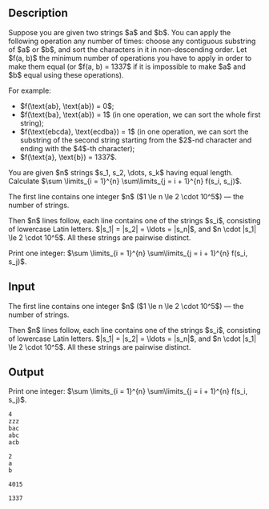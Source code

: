 ## Description

<div><p>Suppose you are given two strings $a$ and $b$. You can apply the following operation any number of times: choose any <span class="tex-font-style-bf">contiguous</span> substring of $a$ or $b$, and sort the characters in it in non-descending order. Let $f(a, b)$ the minimum number of operations you have to apply in order to make them equal (or $f(a, b) = 1337$ if it is impossible to make $a$ and $b$ equal using these operations).</p><p>For example: </p><ul> <li> $f(\text{ab}, \text{ab}) = 0$; </li><li> $f(\text{ba}, \text{ab}) = 1$ (in one operation, we can sort the whole first string); </li><li> $f(\text{ebcda}, \text{ecdba}) = 1$ (in one operation, we can sort the substring of the second string starting from the $2$-nd character and ending with the $4$-th character); </li><li> $f(\text{a}, \text{b}) = 1337$. </li></ul><p>You are given $n$ strings $s_1, s_2, \dots, s_k$ having equal length. Calculate $\sum \limits_{i = 1}^{n} \sum\limits_{j = i + 1}^{n} f(s_i, s_j)$.</p></div><div class="input-specification"><p>The first line contains one integer $n$ ($1 \le n \le 2 \cdot 10^5$) — the number of strings.</p><p>Then $n$ lines follow, each line contains one of the strings $s_i$, consisting of lowercase Latin letters. $|s_1| = |s_2| = \ldots = |s_n|$, and $n \cdot |s_1| \le 2 \cdot 10^5$. All these strings are pairwise distinct.</p></div><div class="output-specification"><p>Print one integer: $\sum \limits_{i = 1}^{n} \sum\limits_{j = i + 1}^{n} f(s_i, s_j)$.</p></div>

## Input

<p>The first line contains one integer $n$ ($1 \le n \le 2 \cdot 10^5$) — the number of strings.</p><p>Then $n$ lines follow, each line contains one of the strings $s_i$, consisting of lowercase Latin letters. $|s_1| = |s_2| = \ldots = |s_n|$, and $n \cdot |s_1| \le 2 \cdot 10^5$. All these strings are pairwise distinct.</p>

## Output

<p>Print one integer: $\sum \limits_{i = 1}^{n} \sum\limits_{j = i + 1}^{n} f(s_i, s_j)$.</p>





```input1
4
zzz
bac
abc
acb
```




```input2
2
a
b
```




```output1
4015
```




```output2
1337
```



